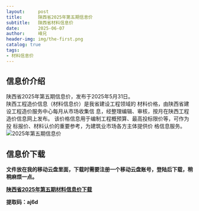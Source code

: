 ```yaml
---
layout:     post
title:      陕西省2025年第五期信息价
subtitle:   陕西省材料信息价
date:       2025-06-07
author:     峰兄
header-img: img/the-first.png
catalog: true
tags:
- 材料信息价
---
```

## 信息价介绍 ##
  陕西省2025年第五期信息价，发布于2025年5月31日。  
  陕西工程造价信息（材料信息价）是我省建设工程领域的
材料价格，由陕西省建设工程造价服务中心每月从市场收集信
息，经整理编辑、审核，按月在陕西工程造价信息网上发布。
该价格信息用于编制工程概预算、最高投标限价等，可作为投
标报价、材料认价的重要参考，为建筑业市场各方主体提供价
格信息服务。  
![**2025年第五期信息价**](https://pic1.imgdb.cn/item/6858a5a358cb8da5c8631278.jpg)

## 信息价下载 ##
**文件放在我的移动云盘里面，下载时需要注册一个移动云盘账号，登陆后下载，稍稍麻烦一点。**   

  
[**陕西省2025年第五期材料信息价下载**](https://caiyun.139.com/w/i/2nQR72LbFoAzb) 

 **提取码：aj6d**



